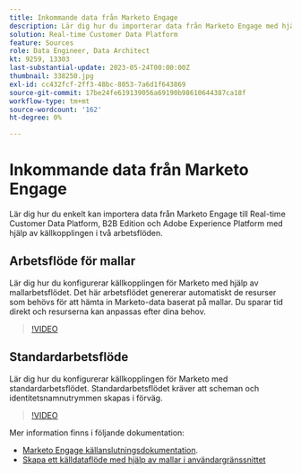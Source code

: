 ```yaml
---
title: Inkommande data från Marketo Engage
description: Lär dig hur du importerar data från Marketo Engage med hjälp av källkopplingen med hjälp av standard- och mallarbetsflödena.
solution: Real-time Customer Data Platform
feature: Sources
role: Data Engineer, Data Architect
kt: 9259, 13303
last-substantial-update: 2023-05-24T00:00:00Z
thumbnail: 338250.jpg
exl-id: cc432fcf-2ff3-48bc-8053-7a6d1f643869
source-git-commit: 17be24fe619139056a69190b98610644387ca18f
workflow-type: tm+mt
source-wordcount: '162'
ht-degree: 0%

---
```


# Inkommande data från Marketo Engage

Lär dig hur du enkelt kan importera data från Marketo Engage till Real-time Customer Data Platform, B2B Edition och Adobe Experience Platform med hjälp av källkopplingen i två arbetsflöden.

## Arbetsflöde för mallar

Lär dig hur du konfigurerar källkopplingen för Marketo med hjälp av mallarbetsflödet. Det här arbetsflödet genererar automatiskt de resurser som behövs för att hämta in Marketo-data baserat på mallar. Du sparar tid direkt och resurserna kan anpassas efter dina behov.

>[!VIDEO](https://video.tv.adobe.com/v/3419550?quality=12&learn=on)

## Standardarbetsflöde

Lär dig hur du konfigurerar källkopplingen för Marketo med standardarbetsflödet. Standardarbetsflödet kräver att scheman och identitetsnamnutrymmen skapas i förväg.

>[!VIDEO](https://video.tv.adobe.com/v/338250?quality=12&learn=on)

Mer information finns i följande dokumentation:
* [Marketo Engage källanslutningsdokumentation](https://experienceleague.adobe.com/docs/experience-platform/sources/connectors/adobe-applications/marketo/marketo.html).
* [Skapa ett källdataflöde med hjälp av mallar i användargränssnittet](https://experienceleague.adobe.com/docs/experience-platform/sources/ui-tutorials/templates.html#)
